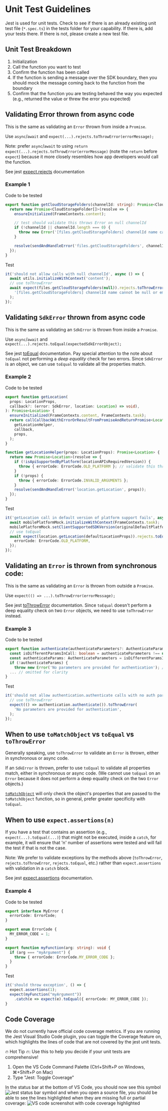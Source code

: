 # Unit Test Guidelines

Jest is used for unit tests. Check to see if there is an already existing unit test file (`*.spec.ts`) in the tests folder for your capability. If there is, add your tests there. If there is not, please create a new test file.

## Unit Test Breakdown

1. Initialization
2. Call the function you want to test
3. Confirm the function has been called
4. If the function is sending a message over the SDK boundary, then you should mock the message coming back to the function from the boundary
5. Confirm that the function you are testing behaved the way you expected (e.g., returned the value or threw the error you expected)

## Validating Error thrown from async code

This is the same as validating an `Error` thrown from inside a `Promise`.

Use `async`/`await` and `expect(...).rejects.toThrowError(errorMessage);`

Note: prefer `async`/`await` to using `return expect(...).rejects.toThrowError(errorMessage)` (note the `return` before `expect`) because it more closely resembles how app developers would call the function.

See jest [expect.rejects](https://jestjs.io/docs/expect#rejects) documentation

### Example 1

Code to be tested

```TypeScript
export function getCloudStorageFolders(channelId: string): Promise<CloudStorageFolder[]> {
  return new Promise<CloudStorageFolder[]>(resolve => {
    ensureInitialized(FrameContexts.content);

    // test should validate this throws Error on null channelId
    if (!channelId || channelId.length === 0) {
      throw new Error('[files.getCloudStorageFolders] channelId name cannot be null or empty');
    }

    resolve(sendAndHandleError('files.getCloudStorageFolders', channelId));
  });
}
```

Test

```TypeScript
it('should not allow calls with null channelId', async () => {
  await utils.initializeWithContext('content');
  // use toThrowError
  await expect(files.getCloudStorageFolders(null)).rejects.toThrowError(
    '[files.getCloudStorageFolders] channelId name cannot be null or empty',
  );
});
```

## Validating `SdkError` thrown from async code

This is the same as validating an `SdkError` is thrown from inside a `Promise`.

Use `async`/`await` and `expect(...).rejects.toEqual(expectedSdkErrorObject);`

See jest [toEqual](https://jestjs.io/docs/expect#toequalvalue) documentation. Pay special attention to the note about `toEqual` not performing a _deep equality_ check for two errors. Since `SdkError` is an object, we can use `toEqual` to validate all the properties match.

### Example 2

Code to be tested

```TypeScript
export function getLocation(
  props: LocationProps,
  callback?: (error: SdkError, location: Location) => void),
): Promise<Location> {
  ensureInitialized(FrameContexts.content, FrameContexts.task);
  return callCallbackWithErrorOrResultFromPromiseAndReturnPromise<Location>(
    getLocationHelper,
    callback,
    props,
  );
}

function getLocationHelper(props: LocationProps): Promise<Location> {
  return new Promise<Location>(resolve => {
    if (!isApiSupportedByPlatform(locationAPIsRequiredVersion)) {
      throw { errorCode: ErrorCode.OLD_PLATFORM }; // validate this throws SdkError
    }
    if (!props) {
      throw { errorCode: ErrorCode.INVALID_ARGUMENTS };
    }
    resolve(sendAndHandleError('location.getLocation', props));
  });
}
```

Test

```TypeScript
it('getLocation call in default version of platform support fails', async () => {
  await mobilePlatformMock.initializeWithContext(FrameContexts.task);
  mobilePlatformMock.setClientSupportedSDKVersion(originalDefaultPlatformVersion);
  // use toEqual
  await expect(location.getLocation(defaultLocationProps)).rejects.toEqual({
    errorCode: ErrorCode.OLD_PLATFORM,
  });
});
```

## Validating an `Error` is thrown from synchronous code:

This is the same as validating an `Error` is thrown from outside a `Promise`.

Use `expect(() => ...).toThrowError(errorMessage);`

See jest [toThrowError](https://jestjs.io/docs/expect#tothrowerror) documentation. Since `toEqual` doesn't perform a deep equality check on two `Error` objects, we need to use `toThrowError` instead.

### Example 3

Code to be tested

```TypeScript
export function authenticate(authenticateParameters?: AuthenticateParameters): Promise<string> {
  const isDifferentParamsInCall: boolean = authenticateParameters !== undefined;
  const authenticateParams: AuthenticateParameters = isDifferentParamsInCall ? authenticateParameters : authParams;
  if (!authenticateParams) {
    throw new Error('No parameters are provided for authentication'); // validate this throws Error
  ... // omitted for clarity
}
```

Test

```TypeScript
it('should not allow authentication.authenticate calls with no auth parameters', () => {
  // use toThrowError
  expect(() => authentication.authenticate()).toThrowError(
    'No parameters are provided for authentication',
  );
});
```

## When to use `toMatchObject` vs `toEqual` vs `toThrowError`

Generally speaking, use `toThrowError` to validate an `Error` is thrown, either in synchronous or async code.

If an `SdkError` is thrown, prefer to use `toEqual` to validate all properties match, either in synchronous or async code. (We cannot use `toEqual` on an `Error` because it does not perform a deep equality check on the two `Error` objects.)

[`toMatchObject`](https://jestjs.io/docs/expect#tomatchobjectobject) will only check the object's properties that are passed to the `toMatchObject` function, so in general, prefer greater specificity with `toEqual`.

## When to use `expect.assertions(n)`

If you have a test that contains an assertion (e.g., `expect(...).toEqual(...)`) that might not be executed, inside a `catch`, for example, it will ensure that 'n' number of assertions were tested and will fail the test if that is not the case.

Note: We prefer to validate exceptions by the methods above (`toThrowError`, `rejects.toThrowError`, `rejects.toEqual`, etc.) rather than `expect.assertions` with validation in a `catch` block.

See jest [expect.assertions](https://jestjs.io/docs/expect#expectassertionsnumber) documentation.

### Example 4

Code to be tested

```TypeScript
export interface MyError {
  errorCode: ErrorCode;
}

export enum ErrorCode {
  MY_ERROR_CODE = 1;
}

export function myFunction(arg: string): void {
  if (arg === "myArgument") {
    throw { errorCode: ErrorCode.MY_ERROR_CODE };
  }
}
```

Test

```TypeScript
it('should throw exception', () => {
  expect.assertions(1);
  expect(myFunction("myArgument"))
    .catch(e => expect(e).toEqual({ errorCode: MY_ERROR_CODE });
}
```

## Code Coverage

We do not currently have official code coverage metrics. If you are running the Jest Visual Studio Code plugin, you can toggle the Coverage feature on, which highlights the lines of code that are not covered by the jest unit tests.

🔥 Hot Tip 🔥: Use this to help you decide if your unit tests are comprehensive!

1. Open the VS Code Command Palette (Ctrl+Shift+P on Windows, ⌘+Shift+P on Mac)
2. Type "Jest: Toggle Coverage"

In the status bar at the bottom of VS Code, you should now see this symbol ![Jest status bar symbol](jest_status.png) and when you open a source file, you should be able to see the lines highlighted when they are missing full or partial coverage:
![VS code screenshot with code coverage highlighted](coverage_screenshot.png)
